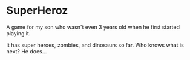 # SuperHeroz

A game for my son who wasn't even 3 years old when he first started playing it.

It has super heroes, zombies, and dinosaurs so far. Who knows what is next? He does...
